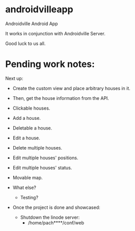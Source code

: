 # androidvilleapp
Androidville Android App

It works in conjunction with Androidville Server.

Good luck to us all.


Pending work notes:
===================

Next up:
 - Create the custom view and place arbitrary houses in it.
 
 - Then, get the house information from the API.
 
 - Clickable houses.
 
 - Add a house.
 
 - Deletable a house.
 
 - Edit a house.
 
 - Delete multiple houses.
 
 - Edit multiple houses' positions.
 
 - Edit multiple houses' status.
 
 - Movable map.
 
 - What else?
   - Testing?

 - Once the project is done and showcased:
   - Shutdown the linode server:
     - /home/pach****/conf/web
